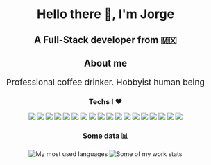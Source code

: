 <h1 align="center">Hello there 👋, I'm Jorge</h1>
<h2 align="center">A Full-Stack developer from 🇲🇽</h2>
<h2 align="center">About me</h2>
<p align='center' style='font-size:1.2rem;' >Professional coffee drinker. Hobbyist human being</p>
<h3 align="center">Techs I ♥</h3>
<div style="display:flex;justify-content:center;align-items:center;flex-wrap:wrap;margin:10px;"><div align='center' style="gap:10px;">
<img style="" src="https://img.shields.io/badge/expo-1C1E24?style=for-the-badge&logo=expo&logoColor=#D04A37"/>
<img style="" src="https://img.shields.io/badge/Express.js-000000?style=for-the-badge&logo=express&logoColor=white">
<img style="" src="https://img.shields.io/badge/Figma-F24E1E?style=for-the-badge&logo=figma&logoColor=white">
<img style="" src="https://img.shields.io/badge/Firebase-ffca28?style=for-the-badge&logo=firebase&logoColor=white">
<img style="" src="https://img.shields.io/badge/Heroku-430098?style=for-the-badge&logo=heroku&logoColor=white">
<img style="" src="https://img.shields.io/badge/laravel-%23FF2D20.svg?style=for-the-badge&logo=laravel&logoColor=white" />
<img style="" src="https://img.shields.io/badge/python-3670A0?style=for-the-badge&logo=python&logoColor=ffdd54"/>
<img style="" src="https://img.shields.io/badge/LaTeX-47A141?style=for-the-badge&logo=latex&logoColor=white">
<img style="" src="https://img.shields.io/badge/Material%20UI-007FFF?style=for-the-badge&logo=mui&logoColor=white">
<img style="" src="https://img.shields.io/badge/MongoDB-4EA94B?style=for-the-badge&logo=mongodb&logoColor=white">
<img style="" src="https://img.shields.io/badge/Netlify-00C7B7?style=for-the-badge&logo=netlify&logoColor=white">
<img style="" src="https://img.shields.io/badge/postgresql-%23316192.svg?style=for-the-badge&logo=postgresql&logoColor=white"/>
<img style="" src="https://img.shields.io/badge/React-20232A?style=for-the-badge&logo=react&logoColor=white">
<img style="" src="https://img.shields.io/badge/React_Native-20232A?style=for-the-badge&logo=react&logoColor=white">
<img style="" src="https://img.shields.io/badge/Sass-CC6699?style=for-the-badge&logo=sass&logoColor=white">
<img style="" src="https://img.shields.io/badge/tailwindcss-%2338B2AC.svg?style=for-the-badge&logo=tailwind-css&logoColor=white" />
<img style="" src="https://img.shields.io/badge/TypeScript-007ACC?style=for-the-badge&logo=typescript&logoColor=white">
<img style="" src="https://img.shields.io/badge/Vercel-000000?style=for-the-badge&logo=vercel&logoColor=white"></div></div>
<h3 align="center">Some data 📊</h3>
<div align='center'><img style= align='center' src='https://github-readme-stats.vercel.app/api/top-langs/?username=jorgeeluisvg&layout=compact&hide=html,css,scss&langs_count=6&theme=dark&bg_color=#0d1117&hide_border=true' alt='My most used languages' />
<img style= align='center' src='https://github-readme-streak-stats.herokuapp.com/?user=jorgeeluisvg&theme=dark&background=0d1117&stroke=1e7ffe&ring=1e7ffe&fire=1e7ffe&currStreakLabel=1e7ffe&hide_border=true' alt='Some of my work stats' /></div>
